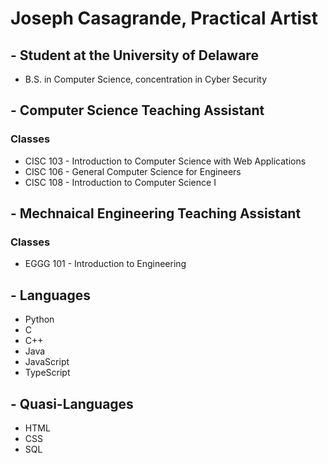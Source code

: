 # Joseph Casagrande, Practical Artist
## - Student at the University of Delaware
- B.S. in Computer Science, concentration in Cyber Security

## - Computer Science Teaching Assistant
### Classes
- CISC 103 - Introduction to Computer Science with Web Applications
- CISC 106 - General Computer Science for Engineers
- CISC 108 - Introduction to Computer Science I

## - Mechnaical Engineering Teaching Assistant
### Classes
- EGGG 101 - Introduction to Engineering

## - Languages
- Python
- C
- C++
- Java
- JavaScript
- TypeScript

## - Quasi-Languages
- HTML
- CSS
- SQL
